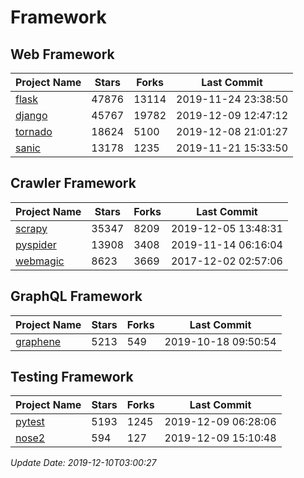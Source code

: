 # Framework

## Web Framework

| Project Name | Stars | Forks | Last Commit |
| ------------ | ----- | ----- | ----------- |
| [flask](https://github.com/pallets/flask) | 47876 | 13114 | 2019-11-24 23:38:50 |
| [django](https://github.com/django/django) | 45767 | 19782 | 2019-12-09 12:47:12 |
| [tornado](https://github.com/tornadoweb/tornado) | 18624 | 5100 | 2019-12-08 21:01:27 |
| [sanic](https://github.com/huge-success/sanic) | 13178 | 1235 | 2019-11-21 15:33:50 |

## Crawler Framework

| Project Name | Stars | Forks | Last Commit |
| ------------ | ----- | ----- | ----------- |
| [scrapy](https://github.com/scrapy/scrapy) | 35347 | 8209 | 2019-12-05 13:48:31 |
| [pyspider](https://github.com/binux/pyspider) | 13908 | 3408 | 2019-11-14 06:16:04 |
| [webmagic](https://github.com/code4craft/webmagic) | 8623 | 3669 | 2017-12-02 02:57:06 |

## GraphQL Framework

| Project Name | Stars | Forks | Last Commit |
| ------------ | ----- | ----- | ----------- |
| [graphene](https://github.com/graphql-python/graphene) | 5213 | 549 | 2019-10-18 09:50:54 |

## Testing Framework

| Project Name | Stars | Forks | Last Commit |
| ------------ | ----- | ----- | ----------- |
| [pytest](https://github.com/pytest-dev/pytest) | 5193 | 1245 | 2019-12-09 06:28:06 |
| [nose2](https://github.com/nose-devs/nose2) | 594 | 127 | 2019-12-09 15:10:48 |

*Update Date: 2019-12-10T03:00:27*